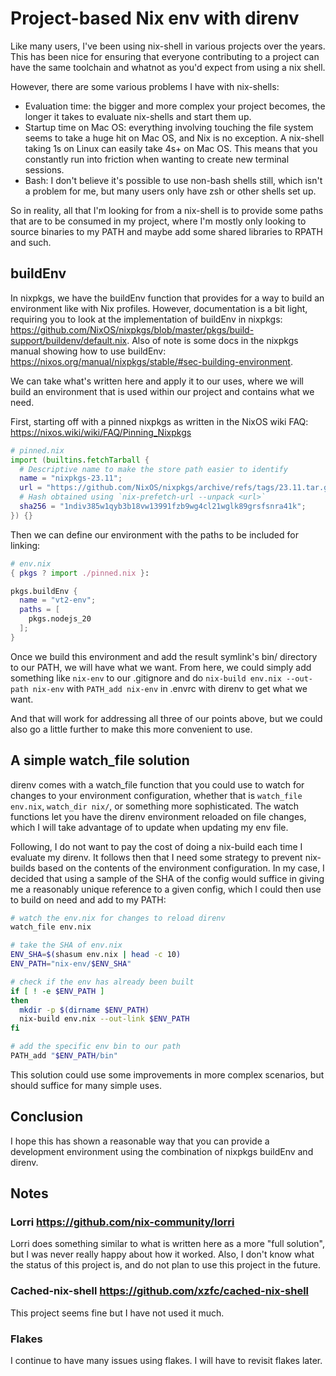 # Project-based Nix env with direnv

Like many users, I've been using nix-shell in various projects over the years. This has been nice for ensuring that everyone contributing to a project can have the same toolchain and whatnot as you'd expect from using a nix shell.

However, there are some various problems I have with nix-shells:

* Evaluation time: the bigger and more complex your project becomes, the longer it takes to evaluate nix-shells and start them up.
* Startup time on Mac OS: everything involving touching the file system seems to take a huge hit on Mac OS, and Nix is no exception. A nix-shell taking 1s on Linux can easily take 4s+ on Mac OS. This means that you constantly run into friction when wanting to create new terminal sessions.
* Bash: I don't believe it's possible to use non-bash shells still, which isn't a problem for me, but many users only have zsh or other shells set up.

So in reality, all that I'm looking for from a nix-shell is to provide some paths that are to be consumed in my project, where I'm mostly only looking to source binaries to my PATH and maybe add some shared libraries to RPATH and such.

## buildEnv

In nixpkgs, we have the buildEnv function that provides for a way to build an environment like with Nix profiles. However, documentation is a bit light, requiring you to look at the implementation of buildEnv in nixpkgs: <https://github.com/NixOS/nixpkgs/blob/master/pkgs/build-support/buildenv/default.nix>. Also of note is some docs in the nixpkgs manual showing how to use buildEnv: <https://nixos.org/manual/nixpkgs/stable/#sec-building-environment>.

We can take what's written here and apply it to our uses, where we will build an environment that is used within our project and contains what we need.

First, starting off with a pinned nixpkgs as written in the NixOS wiki FAQ: <https://nixos.wiki/wiki/FAQ/Pinning_Nixpkgs>

```nix
# pinned.nix
import (builtins.fetchTarball {
  # Descriptive name to make the store path easier to identify
  name = "nixpkgs-23.11";
  url = "https://github.com/NixOS/nixpkgs/archive/refs/tags/23.11.tar.gz";
  # Hash obtained using `nix-prefetch-url --unpack <url>`
  sha256 = "1ndiv385w1qyb3b18vw13991fzb9wg4cl21wglk89grsfsnra41k";
}) {}
```

Then we can define our environment with the paths to be included for linking:

```nix
# env.nix
{ pkgs ? import ./pinned.nix }:

pkgs.buildEnv {
  name = "vt2-env";
  paths = [
    pkgs.nodejs_20
  ];
}
```

Once we build this environment and add the result symlink's bin/ directory to our PATH, we will have what we want. From here, we could simply add something like `nix-env` to our .gitignore and do `nix-build env.nix --out-path nix-env` with `PATH_add nix-env` in .envrc with direnv to get what we want.

And that will work for addressing all three of our points above, but we could also go a little further to make this more convenient to use.

## A simple watch_file solution

direnv comes with a watch_file function that you could use to watch for changes to your environment configuration, whether that is `watch_file env.nix`, `watch_dir nix/`, or something more sophisticated. The watch functions let you have the direnv environment reloaded on file changes, which I will take advantage of to update when updating my env file.

Following, I do not want to pay the cost of doing a nix-build each time I evaluate my direnv. It follows then that I need some strategy to prevent nix-builds based on the contents of the environment configuration. In my case, I decided that using a sample of the SHA of the config would suffice in giving me a reasonably unique reference to a given config, which I could then use to build on need and add to my PATH:

```sh
# watch the env.nix for changes to reload direnv
watch_file env.nix

# take the SHA of env.nix
ENV_SHA=$(shasum env.nix | head -c 10)
ENV_PATH="nix-env/$ENV_SHA"

# check if the env has already been built
if [ ! -e $ENV_PATH ]
then
  mkdir -p $(dirname $ENV_PATH)
  nix-build env.nix --out-link $ENV_PATH
fi

# add the specific env bin to our path
PATH_add "$ENV_PATH/bin"
```

This solution could use some improvements in more complex scenarios, but should suffice for many simple uses.

## Conclusion

I hope this has shown a reasonable way that you can provide a development environment using the combination of nixpkgs buildEnv and direnv.

## Notes

### Lorri <https://github.com/nix-community/lorri>

Lorri does something similar to what is written here as a more "full solution", but I was never really happy about how it worked. Also, I don't know what the status of this project is, and do not plan to use this project in the future.

### Cached-nix-shell <https://github.com/xzfc/cached-nix-shell>

This project seems fine but I have not used it much.

### Flakes

I continue to have many issues using flakes. I will have to revisit flakes later.
